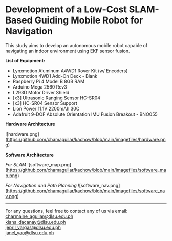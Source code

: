 # Development of a Low-Cost SLAM-Based Guiding Mobile Robot for Navigation

This study aims to develop an autonomous mobile robot capable of navigating an indoor environment using EKF sensor fusion.

**List of Equipment:**

* Lynxmotion Aluminum A4WD1 Rover Kit (w/ Encoders)
* Lynxmotion 4WD1 Add-On Deck - Blank
* Raspberry Pi 4 Model B 8GB RAM
* Arduino Mega 2560 Rev3
* L293D Motor Driver Shield
* [x3] Ultrasonic Ranging Sensor HC-SR04
* [x3] HC-SR04 Sensor Support
* Lion Power 11.1V 2200mAh 30C
* Adafruit 9-DOF Absolute Orientation IMU Fusion Breakout - BNO055

**Hardware Architecture**

![hardware.png] (https://github.com/chamaguilar/kachow/blob/main/imagefiles/hardware.png)

**Software Architecture**

_For SLAM_
![software_map.png] (https://github.com/chamaguilar/kachow/blob/main/imagefiles/software_map.png)

_For Navigation and Path Planning_
![software_nav.png] (https://github.com/chamaguilar/kachow/blob/main/imagefiles/software_nav.png)

---
For any questions, feel free to contact any of us via email: 
charmaine_aguilar@dlsu.edu.ph <br> kiana_dacanay@dlsu.edu.ph <br> jepril_vargas@dlsu.edu.ph <br> janel_yao@dlsu.edu.ph
